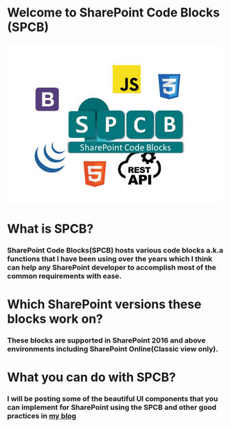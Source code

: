 # **Welcome to SharePoint Code Blocks (SPCB)**

<img src="assets/SPCB.jpg" alt="drawing" width="500"/>

# What is SPCB?

### SharePoint Code Blocks(SPCB) hosts various code blocks a.k.a functions that I have been using over the years which I think can help any SharePoint developer to accomplish most of the common requirements with ease.

# Which SharePoint versions these blocks work on?

### These blocks are supported in SharePoint 2016 and above environments including SharePoint Online(Classic view only).

# What you can do with SPCB?

### I will be posting some of the beautiful UI components that you can implement for SharePoint using the SPCB and other good practices in [my blog](http://blog.sheshams.in)
